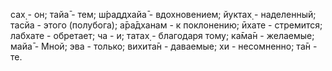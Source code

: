 сах̣ - он; тайа̄ - тем; ш́раддхайа̄ - вдохновением; йуктах̣ - наделенный; тасйа - этого (полубога); а̄ра̄дханам - к поклонению; ӣхате - стремится; лабхате - обретает; ча - и; татах̣ - благодаря тому; ка̄ма̄н - желаемые; майа̄ - Мной; эва - только; вихита̄н - даваемые; хи - несомненно; та̄н - те.
